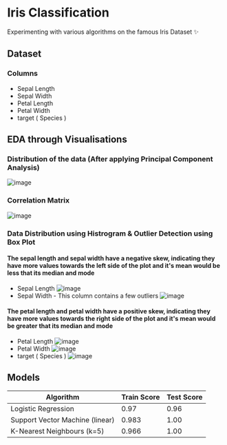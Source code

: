 # Iris Classification
Experimenting with various algorithms on the famous Iris Dataset ✨

## Dataset
### Columns
* Sepal Length
* Sepal Width
* Petal Length
* Petal Width
* target ( Species )

## EDA through Visualisations

### Distribution of the data (After applying Principal Component Analysis)
![image](https://github.com/abdulhakkeempa/iris-classification/assets/92361680/80c1cf6d-67cf-4458-b221-f5927bc12816)


### Correlation Matrix
![image](https://github.com/abdulhakkeempa/iris-classification/assets/92361680/e9f8f13e-dfc0-4f20-a51a-aba8e03d445a)

### Data Distribution using Histrogram & Outlier Detection using Box Plot
#### The sepal length and sepal width have a negative skew, indicating they have more values towards the left side of the plot and it's mean would be less that its median and mode

* Sepal Length
  ![image](https://github.com/abdulhakkeempa/iris-classification/assets/92361680/b1d3df67-6f2a-4a9e-8646-0fbc7b44da90)
* Sepal Width - This column contains a few outliers
  ![image](https://github.com/abdulhakkeempa/iris-classification/assets/92361680/d0513746-2387-4546-be60-78b44c473cfc)
#### The petal length and petal width have a positive skew, indicating they have more values towards the right side of the plot and it's mean would be greater that its median and mode
* Petal Length
![image](https://github.com/abdulhakkeempa/iris-classification/assets/92361680/f523cc0d-e878-44fa-a692-7c4aad332233)
* Petal Width
  ![image](https://github.com/abdulhakkeempa/iris-classification/assets/92361680/ed7c16de-cfcb-420b-bd3c-f504a5f39a71)
* target ( Species )
  ![image](https://github.com/abdulhakkeempa/iris-classification/assets/92361680/972a8c40-3a90-4cae-889d-154126fe9f87)

## Models
| Algorithm  | Train Score | Test Score |
| ------------- | ------------- | ------------- |
| Logistic Regression  | 0.97  | 0.96 |
| Support Vector Machine (linear)  | 0.983  | 1.00 |
| K-Nearest Neighbours (k=5)  | 0.966  | 1.00 |
